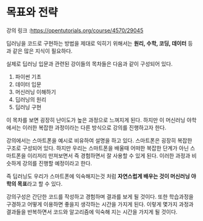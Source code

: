 # 목표와 전략

강의 링크 :https://opentutorials.org/course/4570/29045

딥러닝을 코드로 구현하는 방법을 제대로 익히기 위해서는 **원리, 수학, 코딩, 데이터** 등과 같은 많은 지식이 필요하다.

실제로 딥러닝 입문과 관련된 강이들의 목차들은 다음과 같이 구성되어 있다.

1. 파이썬 기초
2. 데이터 입문
3. 머신러닝 이해하기
4. 딥러닝의 원리
5. 딥러닝 구현

이 목차를 보면 굉장히 난이도가 높은 과정으로 느껴지게 된다. 하지만 이 머신러닝 야학에서는 이러한 복잡한 과정이라는 다른 방식으로 강의를 진행하고자 한다.

강의에서는 스마트폰을 예시로 비유하여 설명을 하고 있다. 스마트폰은 굉장히 복잡한 구조로 구성되어 있다. 하지만 우리는 스마트폰을 배울때 어떠한 복잡한 단계가 아닌 스마트폰을 이리저리 만져보면서 즉 경험하면서 잘 사용할 수 있게 된다. 이러한 과정과 비슷하게 강의를 진행할 예정이라고 한다.

즉 딥러닝도 우리가 스마트폰에 익숙해지는것 처럼 **자연스럽게 배우는 것이 머신러닝 야학의 목표**라고 할 수 있다.

강의구성은 간단한 코드를 작성하고 경험하며 결과를 보게 될 것이다. 또한  학습과정을 구경하고 어떻게 이용하면 좋을지 생각하는 시간을 가지게 된다. 이렇게 몇가지 과정과 결과들을 반복하면서 코드와 알고리즘에 익숙해 지는 시간을 가지게 될 것이다.
